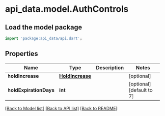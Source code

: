 # api_data.model.AuthControls

## Load the model package
```dart
import 'package:api_data/api.dart';
```

## Properties
Name | Type | Description | Notes
------------ | ------------- | ------------- | -------------
**holdIncrease** | [**HoldIncrease**](HoldIncrease.md) |  | [optional] 
**holdExpirationDays** | **int** |  | [optional] [default to 7]

[[Back to Model list]](../README.md#documentation-for-models) [[Back to API list]](../README.md#documentation-for-api-endpoints) [[Back to README]](../README.md)


